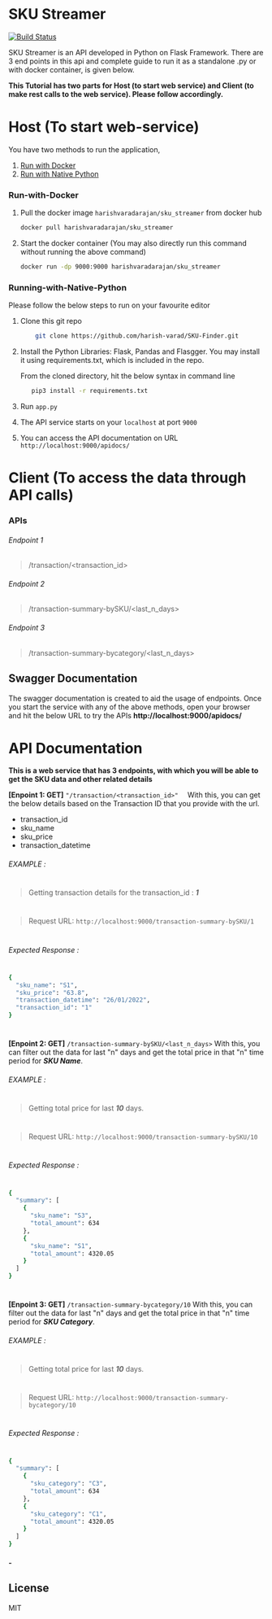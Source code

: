 # SKU Streamer

[![Build Status](https://travis-ci.org/joemccann/dillinger.svg?branch=master)](https://github.com/harish-varad/SKU-Finder)

SKU Streamer is an API developed in Python on Flask Framework. 
There are 3 end points in this api and complete guide to run it as a standalone .py or with docker container, is given below.

**This Tutorial has two parts for Host (to start web service) and Client (to make rest calls to the web service). Please follow accordingly.**



# Host (To start web-service)
You have two methods to run the application,

1. [Run with Docker](#Run-with-Docker)
2. [Run with Native Python](#Run-with-Native-Python)

### Run-with-Docker

1. Pull the docker image `harishvaradarajan/sku_streamer` from docker hub
    ```sh
    docker pull harishvaradarajan/sku_streamer
    ```
    
2. Start the docker container (You may also directly run this command without running the above command)
    ```sh
    docker run -dp 9000:9000 harishvaradarajan/sku_streamer
    ```


### Running-with-Native-Python

Please follow the below steps to run on your favourite editor 
1. Clone this git repo
    ```sh
        git clone https://github.com/harish-varad/SKU-Finder.git
    ```
    
2. Install the Python Libraries: Flask, Pandas and Flasgger. 
    You may install it using requirements.txt, which is included in the repo.
    
    From the cloned directory, hit the below syntax in command line
     ```sh
        pip3 install -r requirements.txt
    ```
3. Run `app.py`
4. The API service starts on your `localhost` at port `9000`
5. You can access the API documentation on URL `http://localhost:9000/apidocs/`



# Client (To access the data through API calls)

### APIs
###### Endpoint 1
> /transaction/<transaction_id>

###### Endpoint 2
> /transaction-summary-bySKU/<last_n_days>

###### Endpoint 3
> /transaction-summary-bycategory/<last_n_days>

## Swagger Documentation
The swagger documentation is created to aid the usage of endpoints. 
Once you start the service with any of the above methods, open your browser and hit the below URL to try the APIs
**http://localhost:9000/apidocs/**

# API Documentation

**This is a web service that has 3 endpoints, with which you will be able to get the SKU data and other related details**

**[Enpoint 1: GET]** `"/transaction/<transaction_id>"  `
With this, you can get the  below details based on the Transaction ID that you provide with the url.
- transaction_id
- sku_name
- sku_price
- transaction_datetime
###### EXAMPLE :
#
> Getting transaction details for the transaction_id : ***1***
#
> Request URL: `http://localhost:9000/transaction-summary-bySKU/1`
#
###### Expected Response :
#
```sh
{
  "sku_name": "S1",
  "sku_price": "63.8",
  "transaction_datetime": "26/01/2022",
  "transaction_id": "1"
}
```
#
#
**[Enpoint 2: GET]** `/transaction-summary-bySKU/<last_n_days>` 
With this, you can filter out the data for last "n" days and get the total price in that "n" time period for  ***SKU Name***.

###### EXAMPLE :
#
> Getting total price for last ***10*** days.
#
> Request URL: `http://localhost:9000/transaction-summary-bySKU/10`
#
###### Expected Response :
#
```sh
{
  "summary": [
    {
      "sku_name": "S3",
      "total_amount": 634
    },
    {
      "sku_name": "S1",
      "total_amount": 4320.05
    }
  ]
}
```
#
#
**[Enpoint 3: GET]** `/transaction-summary-bycategory/10` 
With this, you can filter out the data for last "n" days and get the total price in that "n" time period for  ***SKU Category***.

###### EXAMPLE :
#
> Getting total price for last ***10*** days.
#
>  Request URL: `http://localhost:9000/transaction-summary-bycategory/10`
#
###### Expected Response :
#
```sh
{
  "summary": [
    {
      "sku_category": "C3",
      "total_amount": 634
    },
    {
      "sku_category": "C1",
      "total_amount": 4320.05
    }
  ]
}
```


#### -

## License
MIT
